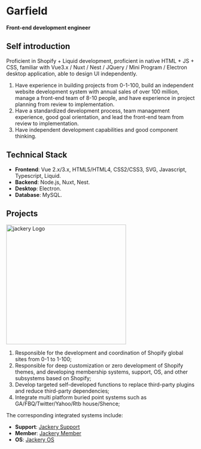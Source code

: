 # Garfield
**Front-end development engineer**

## Self introduction
Proficient in Shopify + Liquid development, proficient in native HTML + JS + CSS, familiar with Vue3.x / Nuxt / Nest / JQuery / Mini Program / Electron desktop application, able to design UI independently.

1. Have experience in building projects from 0-1-100, build an independent website development system with annual sales of over 100 million, manage a front-end team of 8-10 people, and have experience in project planning from review to implementation.
2. Have a standardized development process, team management experience, good goal orientation, and lead the front-end team from review to implementation.
3. Have independent development capabilities and good component thinking.

## Technical Stack
-   **Frontend**: Vue 2.x/3.x, HTML5/HTML4, CSS2/CSS3, SVG, Javascript, Typescript, Liquid.
-   **Backend**: Node.js, Nuxt, Nest.
-   **Desktop**: Electron.
-   **Database**: MySQL.

## Projects
<a href="https://www.jackery.com/" target="blank"><img src="https://cdn.shopify.com/s/files/1/0572/7217/2741/files/logo_2022_x320.png?v=1666781596" width="320" alt="jackery Logo" /></a>

1. Responsible for the development and coordination of Shopify global sites from 0-1 to 1-100;
2. Responsible for deep customization or zero development of Shopify themes, and developing membership systems, support, OS, and other subsystems based on Shopify;
3. Develop targeted self-developed functions to replace third-party plugins and reduce third-party dependencies;
4. Integrate multi platform buried point systems such as GA/FBQ/Twitter/Yahoo/Rtb house/Shence;

The corresponding integrated systems include:
-   **Support**: <a href="https://support.jackery.com/" target="blank">Jackery Support</a>
-   **Member**: <a href="https://account.jackery.com/" target="blank">Jackery Member</a>
-   **OS**: <a href="https://os.myjackery.com/" target="blank">Jackery OS</a>


